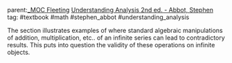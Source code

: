 parent:[_MOC Fleeting](_MOC%20Fleeting.md)  [Understanding Analysis 2nd ed. - Abbot, Stephen](Understanding%20Analysis%202nd%20ed.%20-%20Abbot,%20Stephen.md) 
tag: #textbook #math #stephen_abbot #understanding_analysis

The section illustrates examples of where standard algebraic manipulations of addition, multiplication, etc.. of an infinite series can lead to contradictory results. This puts into question the validity of these operations on infinite objects.

